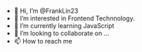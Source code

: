 - 👋 Hi, I’m @FrankLin23
- 👀 I’m interested in Frontend Technnology.
- 🌱 I’m currently learning JavaScript
- 💞️ I’m looking to collaborate on ...
- 📫 How to reach me

<!---
FrankLin23/FrankLin23 is a ✨ special ✨ repository because its `README.md` (this file) appears on your GitHub profile.
You can click the Preview link to take a look at your changes.
--->
